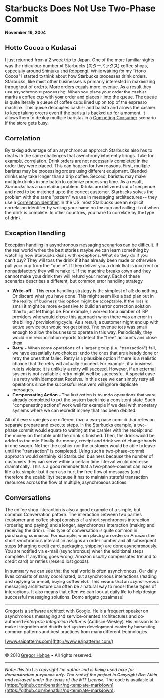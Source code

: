 # Starbucks Does Not Use Two-Phase Commit

**November 19, 2004**

## Hotto Cocoa o Kudasai

I just returned from a 2 week trip to Japan. One of the more familiar sights was the ridiculous number of Starbucks (スターバックス) coffee shops, especially around Shinjuku and Roppongi. While waiting for my "Hotto Cocoa" I started to think about how Starbucks processes drink orders. Starbucks, like most other businesses is primarily interested in maximizing throughput of orders. More orders equals more revenue. As a result they use asynchronous processing. When you place your order the cashier marks a coffee cup with your order and places it into the queue. The queue is quite literally a queue of coffee cups lined up on top of the espresso machine. This queue decouples cashier and barista and allows the cashier to keep taking orders even if the barista is backed up for a moment. It allows them to deploy multiple baristas in a [Competing Consumer](http://www.eaipatterns.com/CompetingConsumers.html) scenario if the store gets busy.

## Correlation

By taking advantage of an asynchronous approach Starbucks also has to deal with the same challenges that asynchrony inherently brings. Take for example, correlation. Drink orders are not necessarily completed in the order they were placed. This can happen for two reasons. First, multiple baristas may be processing orders using different equipment. Blended drinks may take longer than a drip coffee. Second, baristas may make multiple drinks in one batch to optimize processing time. As a result, Starbucks has a correlation problem. Drinks are delivered out of sequence and need to be matched up to the correct customer. Starbucks solves the problem with the same "pattern" we use in messaging architectures -- they use a [Correlation Identifier](http://www.eaipatterns.com/CorrelationIdentifier.html). In the US, most Starbucks use an explicit correlation identifier by writing your name on the cup and calling it out when the drink is complete. In other countries, you have to correlate by the type of drink.

## Exception Handling

Exception handling in asynchronous messaging scenarios can be difficult. If the real world writes the best stories maybe we can learn something by watching how Starbucks deals with exceptions. What do they do if you can't pay? They will toss the drink if it has already been made or otherwise pull your cup from the "queue". If they deliver you a drink that is incorrect or nonsatisfactory they will remake it. If the machine breaks down and they cannot make your drink they will refund your money. Each of these scenarios describes a different, but common error handling strategy:

* **Write-off** - This error handling strategy is the simplest of all: do nothing. Or discard what you have done. This might seem like a bad plan but in the reality of business this option might be acceptable. If the loss is small it might be more expensive to build an error correction solution than to just let things be. For example, I worked for a number of ISP providers who would chose this approach when there was an error in the billing / provisioning cycle. As a result, a customer might end up with active service but would not get billed. The revenue loss was small enough to allow the business to operate in this way. Periodically, they would run reconciliation reports to detect the "free" accounts and close them.
* **Retry** - When some operations of a larger group (i.e. "transaction") fail, we have essentially two choices: undo the ones that are already done or retry the ones that failed. Retry is a plausible option if there is a realistic chance that the retry will actually succeed. For example, if a business rule is violated it is unlikely a retry will succeed. However, if an external system is not available a retry might well be successful. A special case is a retry with Idempotent Receiver. In this case we can simply retry all operations since the successful receivers will ignore duplicate messages.
* **Compensating Action** - The last option is to undo operations that were already completed to put the system back into a consistent state. Such "compensating actions" work well for example if we deal with monetary systems where we can recredit money that has been debited.

All of these strategies are different than a two-phase commit that relies on separate prepare and execute steps. In the Starbucks example, a two-phase commit would equate to waiting at the cashier with the receipt and the money on the table until the drink is finished. Then, the drink would be added to the mix. Finally the money, receipt and drink would change hands in one swoop. Neither the cashier nor the customer would be able to leave until the "transaction" is completed. Using such a two-phase-commit approach would certainly kill Starbucks' business because the number of customers they can serve within a certain time interval would decrease dramatically. This is a good reminder that a two-phase-commit can make life a lot simpler but it can also hurt the free flow of messages (and therefore the scalability) because it has to maintain stateful transaction resources across the flow of multiple, asynchronous actions.

## Conversations

The coffee shop interaction is also a good example of a simple, but common Conversation pattern. The interaction between two parties (customer and coffee shop) consists of a short synchronous interaction (ordering and paying) and a longer, asynchronous interaction (making and receiving the drink). This type of conversation is quite common in purchasing scenarios. For example, when placing an order on Amazon the short synchronous interaction assigns an order number and all subsequent steps (charging credit card, packaging, shipping) are done asynchronously. You are notified via e-mail (asynchronous) when the additional steps complete. If anything goes wrong, Amazon usually compensates (refund to credit card) or retries (resend lost goods).

In summary we can see that the real world is often asynchronous. Our daily lives consists of many coordinated, but asynchronous interactions (reading and replying to e-mail, buying coffee etc). This means that an asynchronous messaging architecture can often be a natural way to model these types of interactions. It also means that often we can look at daily life to help design successful messaging solutions. Domo arigato gozaimasu!

---

Gregor is a software architect with Google. He is a frequent speaker on asynchronous messaging and service-oriented architectures and co-authored *Enterprise Integration Patterns* (Addison-Wesley). His mission is to make integration and distributed system development easier by harvesting common patterns and best practices from many different technologies.

[www.eaipatterns.com](http://www.eaipatterns.com/)

---

© 2010 [Gregor Hohpe](info@enterpriseintegrationpatterns.com) • All rights reserved.

---

*Note: this text is copyright the author and is being used here for demonstration purposes only. The rest of the project is Copyright Ben Atkin and released under the terms of the MIT License.* The code is available at [https://github.com/benatkin/ng-template-markdown](https://github.com/benatkin/ng-template-markdown).

